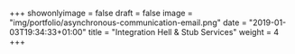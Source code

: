 +++
showonlyimage = false
draft = false
image = "img/portfolio/asynchronous-communication-email.png"
date = "2019-01-03T19:34:33+01:00"
title = "Integration Hell & Stub Services"
weight = 4
+++